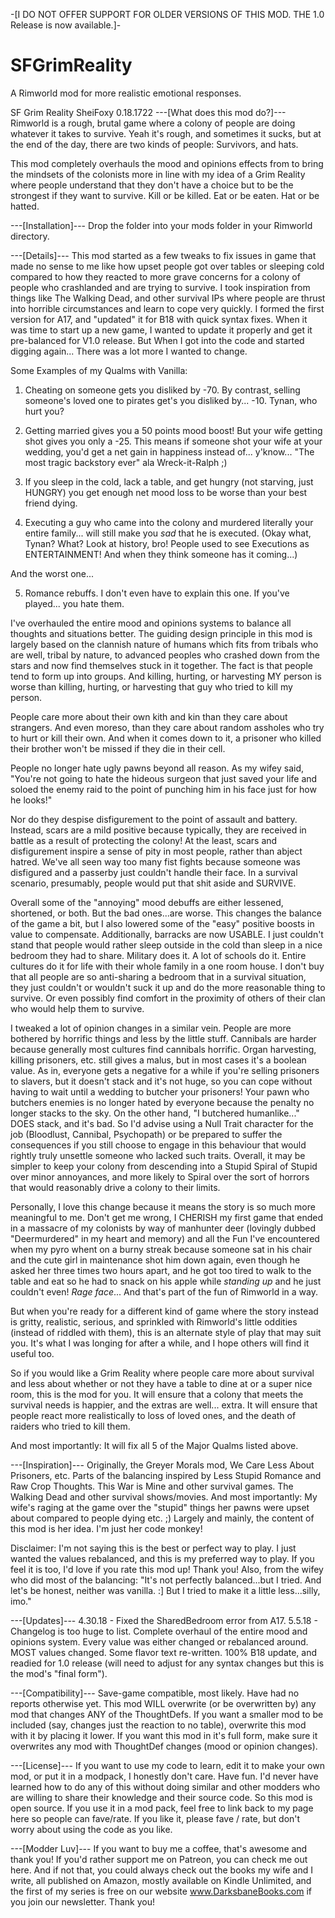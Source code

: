 -[I DO NOT OFFER SUPPORT FOR OLDER VERSIONS OF THIS MOD. THE 1.0 Release is now available.]-


# SFGrimReality
A Rimworld mod for more realistic emotional responses.
<?xml version="1.0" encoding="utf-8"?>
<ModMetaData>
  <name>SF Grim Reality</name>
  <author>SheiFoxy</author>
  <targetVersion>0.18.1722</targetVersion>
  <description>
  ---[What does this mod do?]---
  Rimworld is a rough, brutal game where a colony of people are doing whatever it takes to survive. Yeah it's rough, and sometimes it sucks, but at the end of the day, there are two kinds of people: Survivors, and hats.
  
  This mod completely overhauls the mood and opinions effects from to bring the mindsets of the colonists more in line with my idea of a Grim Reality where people understand that they don't have a choice but to be the strongest if they want to survive. Kill or be killed. Eat or be eaten. Hat or be hatted.
  
  ---[Installation]---
  Drop the folder into your mods folder in your Rimworld directory.
  
  
  ---[Details]---
  This mod started as a few tweaks to fix issues in game that made no sense to me like how upset people got over tables or sleeping cold compared to how they reacted to more grave concerns for a colony of people who crashlanded and are trying to survive. I took inspiration from things like The Walking Dead, and other survival IPs where people are thrust into horrible circumstances and learn to cope very quickly. I formed the first version for A17, and "updated" it for B18 with quick syntax fixes. When it was time to start up a new game, I wanted to update it properly and get it pre-balanced for V1.0 release. But When I got into the code and started digging again... There was a lot more I wanted to change.
  
  Some Examples of my Qualms with Vanilla:
  
  1. Cheating on someone gets you disliked by -70. 
  By contrast, selling someone's loved one to pirates get's you disliked by... -10.
  Tynan, who hurt you?
  
  2. Getting married gives you a 50 points mood boost!
  But your wife getting shot gives you only a -25.
  This means if someone shot your wife at your wedding, you'd get a net gain in happiness instead of... y'know... "The most tragic backstory ever" ala Wreck-it-Ralph ;)
  
  3. If you sleep in the cold, lack a table, and get hungry (not starving, just HUNGRY) you get enough net mood loss to be worse than your best friend dying. 
  
  4. Executing a guy who came into the colony and murdered literally your entire family... will still make you *sad* that he is executed. (Okay what, Tynan? What? Look at history, bro! People used to see Executions as ENTERTAINMENT! And when they think someone has it coming...)
  
  And the worst one...
  
  5. Romance rebuffs. I don't even have to explain this one. If you've played... you hate them.
  
  I've overhauled the entire mood and opinions systems to balance all thoughts and situations better. The guiding design principle in this mod is largely based on the clannish nature of humans which fits from tribals who are well, tribal by nature, to advanced peoples who crashed down from the stars and now find themselves stuck in it together. The fact is that people tend to form up into groups. And killing, hurting, or harvesting MY person is worse than killing, hurting, or harvesting that guy who tried to kill my person. 
  
  People care more about their own kith and kin than they care about strangers. And even moreso, than they care about random assholes who try to hurt or kill their own. And when it comes down to it, a prisoner who killed their brother won't be missed if they die in their cell.
 
   People no longer hate ugly pawns beyond all reason. As my wifey said, "You're not going to hate the hideous surgeon that just saved your life and soloed the enemy raid to the point of punching him in his face just for how he looks!"
  
  Nor do they despise disfigurement to the point of assault and battery. Instead, scars are a mild positive because typically, they are received in battle as a result of protecting the colony! At the least, scars and disfigurement inspire a sense of pity in most people, rather than abject hatred. We've all seen way too many fist fights because someone was disfigured and a passerby just couldn't handle their face. In a survival scenario, presumably, people would put that shit aside and SURVIVE.
 
  Overall some of the "annoying" mood debuffs are either lessened, shortened, or both. But the bad ones...are worse.
  This changes the balance of the game a bit, but I also lowered some of the "easy" positive boosts in value to compensate. Additionally, barracks are now USABLE. I just couldn't stand that people would rather sleep outside in the cold than sleep in a nice bedroom they had to share. Military does it. A lot of schools do it. Entire cultures do it for life with their whole family in a one room house. I don't buy that all people are so anti-sharing a bedroom that in a survival situation, they just couldn't or wouldn't suck it up and do the more reasonable thing to survive. Or even possibly find comfort in the proximity of others of their clan who would help them to survive.
  
  I tweaked a lot of opinion changes in a similar vein. People are more bothered by horrific things and less by the little stuff. Cannibals are harder because generally most cultures find cannibals horrific. Organ harvesting, killing prisoners, etc. still gives a malus, but in most cases it's a boolean value. As in, everyone gets a negative for a while if you're selling prisoners to slavers, but it doesn't stack and it's not huge, so you can cope without having to wait until a wedding to butcher your prisoners! Your pawn who butchers enemies is no longer hated by everyone because the penalty no longer stacks to the sky. On the other hand, "I butchered humanlike..." DOES stack, and it's bad. So I'd advise using a Null Trait character for the job (Bloodlust, Cannibal, Psychopath) or be prepared to suffer the consequences if you still choose to engage in this behaviour that would rightly truly unsettle someone who lacked such traits. Overall, it may be simpler to keep your colony from descending into a Stupid Spiral of Stupid over minor annoyances, and more likely to Spiral over the sort of horrors that would reasonably drive a colony to their limits.
  
  Personally, I love this change because it means the story is so much more meaningful to me. Don't get me wrong, I CHERISH my first game that ended in a massacre of my colonists by way of manhunter deer (lovingly dubbed "Deermurdered" in my heart and memory) and all the Fun I've encountered when my pyro whent on a burny streak because someone sat in his chair and the cute girl in maintenance shot him down again, even though he asked her three times two hours apart, and he got too tired to walk to the table and eat so he had to snack on his apple while *standing up* and he just couldn't even! *Rage face*... And that's part of the fun of Rimworld in a way. 
  
  But when you're ready for a different kind of game where the story instead is gritty, realistic, serious, and sprinkled with Rimworld's little oddities (instead of riddled with them), this is an alternate style of play that may suit you. It's what I was longing for after a while, and I hope others will find it useful too.
 
  
  So if you would like a Grim Reality where people care more about survival and less about whether or not they have a table to dine at or a super nice room, this is the mod for you. It will ensure that a colony that meets the survival needs is happier, and the extras are well... extra. It will ensure that people react more realistically to loss of loved ones, and the death of raiders who tried to kill them.
  
  And most importantly: It will fix all 5 of the Major Qualms listed above.
  
  
  ---[Inspiration]---
 Originally, the Greyer Morals mod, We Care Less About Prisoners, etc. Parts of the balancing inspired by Less Stupid Romance and Raw Crop Thoughts. This War is Mine and other survival games. The Walking Dead and other survival shows/movies. And most importantly: My wife's raging at the game over the "stupid" things her pawns were upset about compared to people dying etc. ;) Largely and mainly, the content of this mod is her idea. I'm just her code monkey!

Disclaimer: I'm not saying this is the best or perfect way to play. I just wanted the values rebalanced, and this is my preferred way to play. If you feel it is too, I'd love if you rate this mod up! Thank you!
Also, from the wifey who did most of the balancing: "It's not perfectly balanced...but I tried. And let's be honest, neither was vanilla. :] But I tried to make it a little less...silly, imo."
  
  ---[Updates]---
  4.30.18 - Fixed the SharedBedroom error from A17. 
  5.5.18 - Changelog is too huge to list. Complete overhaul of the entire mood and opinions system. Every value was either changed or rebalanced around. MOST values changed. Some flavor text re-written. 100% B18 update, and readied for 1.0 release (will need to adjust for any syntax changes but this is the mod's "final form").
  
  ---[Compatibility]---
  Save-game compatible, most likely. Have had no reports otherwise yet.
  This mod WILL overwrite (or be overwritten by) any mod that changes ANY of the ThoughtDefs. If you want a smaller mod to be included (say, changes just the reaction to no table), overwrite this mod with it by placing it lower. If you want this mod in it's full form, make sure it overwrites any mod with ThoughtDef changes (mood or opinion changes).
  
  ---[License]---
  If you want to use my code to learn, edit it to make your own mod, or put it in a modpack, I honestly don't care. Have fun. I'd never have learned how to do any of this without doing similar and other modders who are willing to share their knowledge and their source code. So this mod is open source. If you use it in a mod pack, feel free to link back to my page here so people can fave/rate. If you like it, please fave / rate, but don't worry about using the code as you like.
  
  ---[Modder Luv]---
  If you want to buy me a coffee, that's awesome and thank you!
  If you'd rather support me on Patreon, you can check me out here. 
  And if not that, you could always check out the books my wife and I write, all published on Amazon, mostly available on Kindle Unlimited, and the first of my series is free on our website www.DarksbaneBooks.com if you join our newsletter.
  Thank you!
  
</description>
</ModMetaData>
